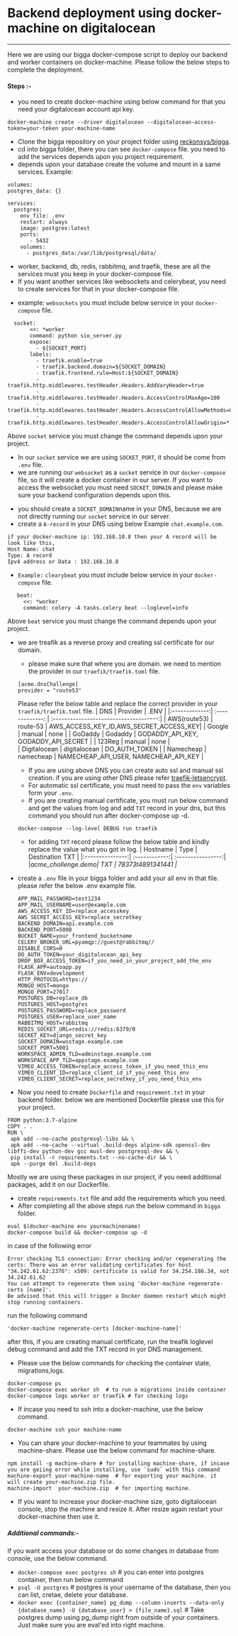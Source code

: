 # Backend deployment using docker-machine on digitalocean
---
Here we are using our bigga docker-compose script to deploy our backend and worker containers on docker-machine. Please follow the below steps to complete the deployment.
#### Steps :-
* you need to create docker-machine using below command for that you need your digitalocean account api key.
```
docker-machine create --driver digitalocean --digitalocean-access-token=your-token your-machine-name
```
* Clone the bigga repository on your project folder using [reckonsys/bigga](https://github.com/reckonsys/bigga).
* cd into bigga folder, there you can see `docker-compose` file. you need to add the services depends upon you project requirement.
* depends upon your database create the volume and mount in a same services.
Example:
```
volumes:
postgres_data: {}
```
```
services:
  postgres:
    env_file: .env
    restart: always
    image: postgres:latest
    ports:
       - 5432
    volumes:
      - postgres_data:/var/lib/postgresql/data/  
```  
* worker, backend, db, redis, rabbitmq, and traefik, these are all the services must you keep in your docker-compose file.
* If you want another services like websockets and celerybeat, you need to create services for that in your docker-compose file.
 - example: `websockets` you must include below service in your `docker-compose` file.
```
  socket:
       <<: *worker
       command: python sio_server.py
       expose:
         - ${SOCKET_PORT}
       labels:
         - traefik.enable=true
         - traefik.backend.domain=${SOCKET_DOMAIN}
         - traefik.frontend.rule=Host:${SOCKET_DOMAIN}
         - traefik.http.middlewares.testHeader.Headers.AddVaryHeader=true
         - traefik.http.middlewares.testHeader.Headers.AccessControlMaxAge=100
         - traefik.http.middlewares.testHeader.Headers.AccessControlAllowMethods=GET,OPTIONS,PUT,POST,DELETE,PATCH
         - traefik.http.middlewares.testHeader.Headers.AccessControlAllowOrigin=*.${SOCKET_DOMAIN},${SOCKET_DOMAIN}
```
Above `socket` service you must change the command depends upon your project.
 * In our `socket` service we are using `SOCKET_PORT`, it should be come from `.env` file.
 * we are running our `websocket` as a `socket` service in our `docker-compose` file, so it will create a docker container in our server. If you want to access the websocket you must need `SOCKET_DOMAIN` and please make sure your backend configuration depends upon this.
  - you should create a `SOCKET_DOMAIN`name in your DNS, because we are not directly running our `socket` service in our server.
  - create a `A-record` in your DNS using below Example `chat.example.com`.
  ```
  if your docker-machine ip: 192.168.10.8 then your A record will be look like this,
  Host Name: chat
  Type: A record
  Ipv4 address or Data : 192.168.10.8
  ```  
 * `Example:` `clearybeat`  you must include below service in your `docker-compose` file.
 ```
    beat:
      <<: *worker
      command: celery -A tasks.celery beat --loglevel=info
 ```
 Above `beat` service you must change the command depends upon your project.
* we are treafik as a reverse proxy and creating ssl certificate for our domain.

  * please make sure that where you are domain. we need to mention the provider in our `traefik/traefik.toml` file.
  ```
  [acme.dnsChallenge]
  provider = "route53"
  ```
  Please refer the below table and replace the correct provider in your `traefik/traefik.toml` file.
  | DNS           |       Provider      | .ENV                                   |
  |:-------------:|  :-------------:    | :-------------------------------------:|
  | AWS(route53)  | route-53            | AWS_ACCESS_KEY_ID,AWS_SECRET_ACCESS_KEY|
  | Google        | manual              |         none                           |
  | GoDaddy       | Godaddy             | GODADDY_API_KEY, GODADDY_API_SECRET    |
  | 123Reg        | manual              |         none                           |   
  | Digitalocean  | digitalocean        |       DO_AUTH_TOKEN                    |
  | Namecheap     | namecheap           | NAMECHEAP_API_USER, NAMECHEAP_API_KEY	 |  
  * If you are using above DNS you can create auto ssl and manual ssl creation. if you are using other DNS please refer [traefik-letsencrypt](https://docs.traefik.io/https/acme/).
  * For automatic ssl certificate, you must need to pass the `env` variables form your `.env`.
  * If you are creating manual certificate, you must run below command and get the values from log and add `TXT` record in your dns, but this command you should run after docker-compose up -d.
  ```
  docker-compose --log-level DEBUG run traefik
  ```
  * for adding `TXT` record please follow the below table and kindly replace the value what you got in log.
  |   Hostname      |   Type        |  Destination TXT  |
  |:---------------:| :------------:| :----------------:|
  |_acme_challenge.demo| TXT        | 78373t4891341441  |_   
* create a `.env` file in your bigga folder and add your all env in that file. please refer the below .env example file.

  ```
  APP_MAIL_PASSWORD=test1234
  APP_MAIL_USERNAME=user@example.com
  AWS_ACCESS_KEY_ID=replace_accesskey
  AWS_SECRET_ACCESS_KEY=replace_secretkey
  BACKEND_DOMAIN=api.example.com
  BACKEND_PORT=5000
  BUCKET_NAME=your_frontend_bucketname
  CELERY_BROKER_URL=pyamqp://guest@rabbitmq//
  DISABLE_CORS=0
  DO_AUTH_TOKEN=your_digitalocean_api_key
  DROP_BOX_ACCESS_TOKEN=if_you_need_in_your_project_add_the_env
  FLASK_APP=autoapp.py
  FLASK_ENV=development
  HTTP_PROTOCOL=https://
  MONGO_HOST=mongo
  MONGO_PORT=27017
  POSTGRES_DB=replace_db
  POSTGRES_HOST=postgres
  POSTGRES_PASSWORD=replace_password
  POSTGRES_USER=replace_user_name
  RABBITMQ_HOST=rabbitmq
  REDIS_SOCKET_URL=redis://redis:6379/0
  SECRET_KEY=django_secret_key
  SOCKET_DOMAIN=wsstage.example.com
  SOCKET_PORT=5001
  WORKSPACE_ADMIN_TLD=adminstage.example.com
  WORKSPACE_APP_TLD=appstage.example.com
  VIMEO_ACCESS_TOKEN=replace_access_token_if_you_need_this_env
  VIMEO_CLIENT_ID=replace_client_id_if_you_need_this_env
  VIMEO_CLIENT_SECRET=replace_secretkey_if_you_need_this_env
  ```
* Now you need to create `Dockerfile` and `requirement.txt` in your backend folder. below we are mentioned Dockerfile please use this for your project.
```
FROM python:3.7-alpine
COPY . .
RUN \
 apk add --no-cache postgresql-libs && \
 apk add --no-cache --virtual .build-deps alpine-sdk openssl-dev libffi-dev python-dev gcc musl-dev postgresql-dev && \
 pip install -r requirements.txt --no-cache-dir && \
 apk --purge del .build-deps
```  
Mostly we are using these packages in our project, if you need additional packages, add it on our Dockerfile.
* create `requirements.txt` file and add the requirements which you need.
* After completing all the above steps run the below command in `bigga` folder.
```
eval $(docker-machine env yourmachinename)
docker-compose build && docker-compose up -d
```

in case of the following error
```
Error checking TLS connection: Error checking and/or regenerating the certs: There was an error validating certificates for host "34.242.61.62:2376": x509: certificate is valid for 34.254.186.34, not 34.242.61.62
You can attempt to regenerate them using 'docker-machine regenerate-certs [name]'.
Be advised that this will trigger a Docker daemon restart which might stop running containers.
```
run the following command
```
'docker-machine regenerate-certs [docker-machine-name]'
```

after this, if you are creating manual certificate, run the treafik loglevel debug command and add the TXT record in yor DNS management.

* Please use the below commands for checking the container state, migrations,logs.
```
docker-compose ps
docker-compose exec worker sh  # to run a migrations inside container
docker-compose logs worker or traefik # for checking logs  
```  
* If incase you need to ssh into a docker-machine, use the below command.
```
docker-machine ssh your machine-name
```
* You can share your docker-machine to your teammates by using machine-share. Please use the below command for machine-share.
```
npm install -g machine-share # for installing machine-share, if incase you are geiing error while installing, use `sudo` with this command
machine-export your-machine-name  # for exporting your machine. it will create your-machine.zip file.
machine-import  your-machine.zip  # for importing machine.
```

* If you want to increase your docker-machine size, goto digitalocean console, stop the machine and resize it. After resize again restart your docker-machine then use it.

##### Additional commands:-
If you want access your database or do some changes in database from console, use the below command.

* `docker-compose exec postgres sh`   # you can enter into postgres container, then run below command
* `psql -U postgres`   # postgres is your username of the database, then you can list, cretae, delete your database.
* `docker exec {container_name} pg_dump --column-inserts --data-only {database_name} -U {database_user} > {file_name}.sql` # Take postgres dump using pg_dump right from outside of your containers. Just make sure you are eval'ed into right machine.
